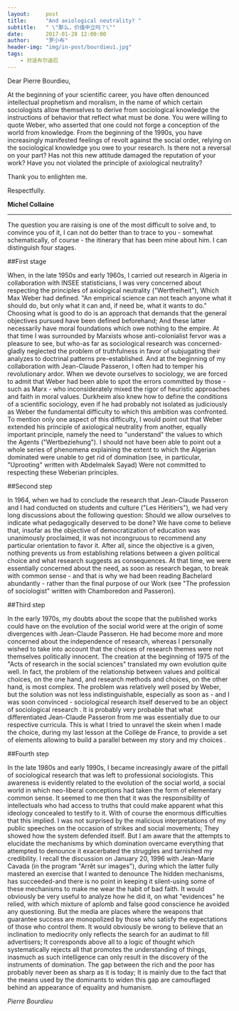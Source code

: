 ```yaml
---
layout:     post
title:      "And axiological neutrality? "
subtitle:   " \"那么，价值中立吗？\""
date:       2017-01-28 12:00:00
author:     "罗小布"
header-img: "img/in-post/bourdieu1.jpg"
tags:
    - 对话布尔迪厄
---
```


Dear Pierre Bourdieu,

At the beginning of your scientific career, you have often denounced intellectual prophetism and moralism, in the name of which certain sociologists allow themselves to derive from sociological knowledge the instructions of behavior that reflect what must be done. You were willing to quote Weber, who asserted that one could not forge a conception of the world from knowledge. From the beginning of the 1990s, you have increasingly manifested feelings of revolt against the social order, relying on the sociological knowledge you owe to your research. Is there not a reversal on your part? Has not this new attitude damaged the reputation of your work? Have you not violated the principle of axiological neutrality?

Thank you to enlighten me.

Respectfully.

**Michel Collaine**

---

The question you are raising is one of the most difficult to solve and, to convince you of it, I can not do better than to trace to you - somewhat schematically, of course - the itinerary that has been mine about him. I can distinguish four stages.

##First stage

When, in the late 1950s and early 1960s, I carried out research in Algeria in collaboration with INSEE statisticians, I was very concerned about respecting the principles of axiological neutrality ("Wertfreiheit"), Which Max Weber had defined. "An empirical science can not teach anyone what it should do, but only what it can and, if need be, what it wants to do." Choosing what is good to do is an approach that demands that the general objectives pursued have been defined beforehand; And these latter necessarily have moral foundations which owe nothing to the empire. At that time I was surrounded by Marxists whose anti-colonialist fervor was a pleasure to see, but who-as far as sociological research was concerned-gladly neglected the problem of truthfulness in favor of subjugating their analyzes to doctrinal patterns pre-established. And at the beginning of my collaboration with Jean-Claude Passeron, I often had to temper his revolutionary ardor. When we devote ourselves to sociology, we are forced to admit that Weber had been able to spot the errors committed by those - such as Marx - who inconsiderately mixed the rigor of heuristic approaches and faith in moral values. Durkheim also knew how to define the conditions of a scientific sociology, even if he had probably not isolated as judiciously as Weber the fundamental difficulty to which this ambition was confronted. To mention only one aspect of this difficulty, I would point out that Weber extended his principle of axiological neutrality from another, equally important principle, namely the need to "understand" the values ​​to which the Agents ("Wertbeziehung"). I should not have been able to point out a whole series of phenomena explaining the extent to which the Algerian dominated were unable to get rid of domination (see, in particular, "Uprooting" written with Abdelmalek Sayad) Were not committed to respecting these Weberian principles.

##Second step

In 1964, when we had to conclude the research that Jean-Claude Passeron and I had conducted on students and culture ("Les Héritiers"), we had very long discussions about the following question: Should we allow ourselves to indicate what pedagogically deserved to be done? We have come to believe that, insofar as the objective of democratization of education was unanimously proclaimed, it was not incongruous to recommend any particular orientation to favor it. After all, since the objective is a given, nothing prevents us from establishing relations between a given political choice and what research suggests as consequences. At that time, we were essentially concerned about the need, as soon as research began, to break with common sense - and that is why we had been reading Bachelard abundantly - rather than the final purpose of our Work (see "The profession of sociologist" written with Chamboredon and Passeron).

##Third step

In the early 1970s, my doubts about the scope that the published works could have on the evolution of the social world were at the origin of some divergences with Jean-Claude Passeron. He had become more and more concerned about the independence of research, whereas I personally wished to take into account that the choices of research themes were not themselves politically innocent. The creation at the beginning of 1975 of the "Acts of research in the social sciences" translated my own evolution quite well. In fact, the problem of the relationship between values ​​and political choices, on the one hand, and research methods and choices, on the other hand, is most complex. The problem was relatively well posed by Weber, but the solution was not less indistinguishable, especially as soon as - and I was soon convinced - sociological research itself deserved to be an object of sociological research . It is probably very probable that what differentiated Jean-Claude Passeron from me was essentially due to our respective curricula. This is what I tried to unravel the skein when I made the choice, during my last lesson at the Collège de France, to provide a set of elements allowing to build a parallel between my story and my choices .

##Fourth step

In the late 1980s and early 1990s, I became increasingly aware of the pitfall of sociological research that was left to professional sociologists. This awareness is evidently related to the evolution of the social world, a social world in which neo-liberal conceptions had taken the form of elementary common sense. It seemed to me then that it was the responsibility of intellectuals who had access to truths that could make apparent what this ideology concealed to testify to it. With of course the enormous difficulties that this implied. I was not surprised by the malicious interpretations of my public speeches on the occasion of strikes and social movements; They showed how the system defended itself. But I am aware that the attempts to elucidate the mechanisms by which domination overcame everything that attempted to denounce it exacerbated the struggles and tarnished my credibility. I recall the discussion on January 20, 1996 with Jean-Marie Cavada (in the program "Arrêt sur images"), during which the latter fully mastered an exercise that I wanted to denounce The hidden mechanisms, has succeeded-and there is no point in keeping it silent-using some of these mechanisms to make me wear the habit of bad faith. It would obviously be very useful to analyze how he did it, on what "evidences" he relied, with which mixture of aplomb and false good conscience he avoided any questioning. But the media are places where the weapons that guarantee success are monopolized by those who satisfy the expectations of those who control them. It would obviously be wrong to believe that an inclination to mediocrity only reflects the search for an audimat to fill advertisers; It corresponds above all to a logic of thought which systematically rejects all that promotes the understanding of things, inasmuch as such intelligence can only result in the discovery of the instruments of domination. The gap between the rich and the poor has probably never been as sharp as it is today; It is mainly due to the fact that the means used by the dominants to widen this gap are camouflaged behind an appearance of equality and humanism. 

*Pierre Bourdieu*